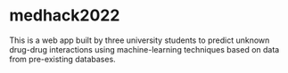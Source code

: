 # medhack2022
This is a web app built by three university students to predict unknown drug-drug interactions using machine-learning techniques based on data from pre-existing databases.
